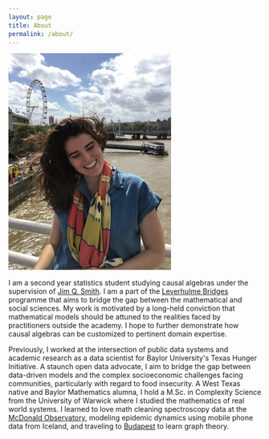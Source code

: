 ```yaml
---
layout: page
title: About
permalink: /about/
---
```


![headshot](/assets/IMG_0945.jpg)

I am a second year statistics student studying causal algebras under the supervision of [Jim Q. Smith](https://warwick.ac.uk/fac/sci/statistics/staff/academic-research/smith/). I am a part of the [Leverhulme Bridges](https://warwick.ac.uk/fac/cross_fac/bridges/) programme that aims to bridge the gap between the mathematical and social sciences. My work is motivated by a long-held conviction that mathematical models should be attuned to the realities faced by practitioners outside the academy. I hope to further demonstrate how causal algebras can be customized to pertinent domain expertise.

Previously, I worked at the intersection of public data systems and academic research as a data scientist for Baylor University's Texas Hunger Initiative. A staunch open data advocate, I aim to bridge the gap between data-driven models and the complex socioeconomic challenges facing communities, particularly with regard to food insecurity. A West Texas native and Baylor Mathematics alumna, I hold a M.Sc. in Complexity Science from the University of Warwick where I studied the mathematics of real world systems. I learned to love math cleaning spectroscopy data at the [McDonald Observatory](https://www.instagram.com/mcdonald_observatory/), modeling epidemic dynamics using mobile phone data from Iceland, and traveling to [Budapest](https://www.budapestsemesters.com/) to learn graph theory.





